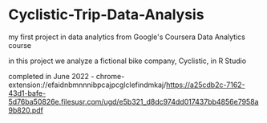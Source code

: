 # Cyclistic-Trip-Data-Analysis

my first project in data analytics from Google's Coursera Data Analytics course

in this project we analyze a fictional bike company, Cyclistic, in R Studio

completed in June 2022 - chrome-extension://efaidnbmnnnibpcajpcglclefindmkaj/https://a25cdb2c-7162-43d1-bafe-5d76ba50826e.filesusr.com/ugd/e5b321_d8dc974dd017437bb4856e7958a9b820.pdf
